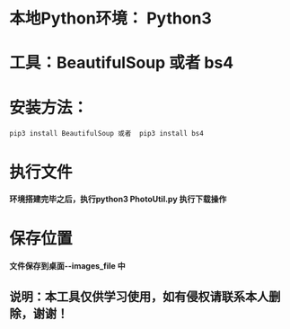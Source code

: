 # 本地Python环境： Python3 
# 工具：BeautifulSoup 或者 bs4
# 安装方法：
```
pip3 install BeautifulSoup 或者  pip3 install bs4
```
# 执行文件
#### 环境搭建完毕之后，执行python3 PhotoUtil.py 执行下载操作

# 保存位置
#### 文件保存到桌面--images_file 中

## 说明：本工具仅供学习使用，如有侵权请联系本人删除，谢谢！
